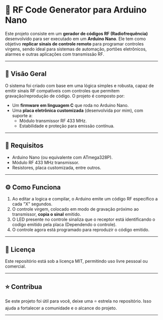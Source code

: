 # 📡 RF Code Generator para Arduino Nano

Este projeto consiste em um **gerador de códigos RF (Radiofrequência)** desenvolvido para ser executado em um **Arduino Nano**. Ele tem como objetivo **replicar sinais de controle remoto** para programar controles virgens, sendo ideal para sistemas de automação, portões eletrônicos, alarmes e outras aplicações com transmissão RF.

---

## 🚀 Visão Geral

O sistema foi criado com base em uma lógica simples e robusta, capaz de emitir sinais RF compatíveis com controles que permitem gravação/reprodução de código. O projeto é composto por:

- Um **firmware em linguagem C** que roda no Arduino Nano.
- Uma **placa eletrônica customizada** (desenvolvida por mim), com suporte a:
  - Módulo transmissor RF 433 MHz.
  - Estabilidade e proteção para emissão contínua.

---

## 🔧 Requisitos

- Arduino Nano (ou equivalente com ATmega328P).
- Módulo RF 433 MHz transmissor.
- Resistores, placa customizada, entre outros.

---

## ⚙️ Como Funciona

1. Ao editar a logica e compilar, o Arduino emite um código RF específico a cada "X" segundos.
2. O controle virgem, colocado em modo de gravação próximo ao transmissor, **copia o sinal** emitido.
3. O LED presente no controle sinaliza que o receptor está identificando o codigo emitido pela placa (Dependendo o controle).
4. O controle agora está programado para reproduzir o código emitido.

---

## 📜 Licença

Este repositório está sob a licença MIT, permitindo uso livre pessoal ou comercial.

---

## ⭐ Contribua

Se este projeto foi útil para você, deixe uma ⭐ estrela no repositório. Isso ajuda a fortalecer a comunidade e o alcance do projeto.

---

